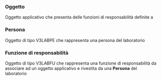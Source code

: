 ### **Oggetto**

Oggetto applicativo che presenta delle funzioni di responsabilità definite a

### **Persona**

Oggetto di tipo V3LABPE che rappresenta una persona del laboratorio

### **Funzione di responsabilità**

Oggetto di tipo V3LABFU che rappresenta una funzione di responsabilità da associare ad un oggetto applicativo e rivestita da una **Persona** del laboratorio
